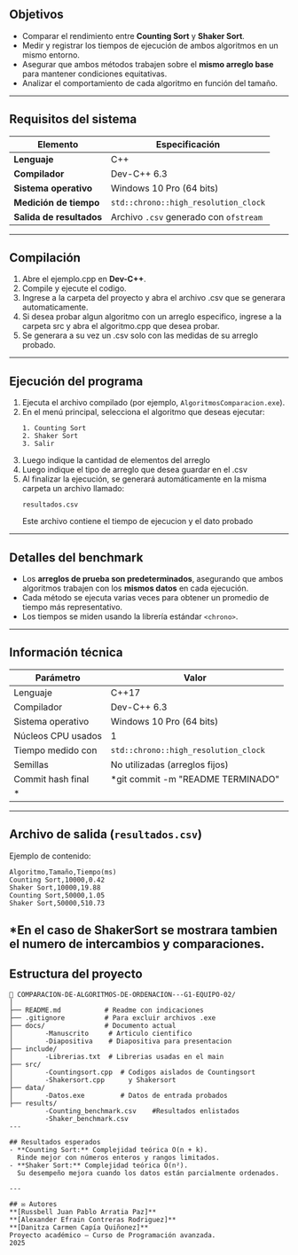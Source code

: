 ## Objetivos
- Comparar el rendimiento entre **Counting Sort** y **Shaker Sort**.  
- Medir y registrar los tiempos de ejecución de ambos algoritmos en un mismo entorno.  
- Asegurar que ambos métodos trabajen sobre el **mismo arreglo base** para mantener condiciones equitativas.  
- Analizar el comportamiento de cada algoritmo en función del tamaño.
---

## Requisitos del sistema
| Elemento | Especificación |
|--------------|-------------|
| **Lenguaje** | C++ |
| **Compilador** | Dev-C++ 6.3 |
| **Sistema operativo** | Windows 10 Pro (64 bits) |
| **Medición de tiempo** | `std::chrono::high_resolution_clock` |
| **Salida de resultados** | Archivo `.csv` generado con `ofstream` |

---

## Compilación

1. Abre el ejemplo.cpp en **Dev-C++**.  
2. Compile y ejecute el codigo.
3. Ingrese a la carpeta del proyecto y abra el archivo .csv que se generara automaticamente.
4. Si desea probar algun algoritmo con un arreglo especifico, ingrese a la carpeta src y abra el algoritmo.cpp que desea probar.
5. Se generara a su vez un .csv solo con las medidas de su arreglo probado.


---

## Ejecución del programa

1. Ejecuta el archivo compilado (por ejemplo, `AlgoritmosComparacion.exe`).  
2. En el menú principal, selecciona el algoritmo que deseas ejecutar:  
   ```
   1. Counting Sort
   2. Shaker Sort
   3. Salir
   ```
3. Luego indique la cantidad de elementos del arreglo
4. Luego indique el tipo de arreglo que desea guardar en el .csv
3. Al finalizar la ejecución, se generará automáticamente en la misma carpeta un archivo llamado:
   ```
   resultados.csv
   ```
   Este archivo contiene el tiempo de ejecucion y el dato probado

---

## Detalles del benchmark

- Los **arreglos de prueba son predeterminados**, asegurando que ambos algoritmos trabajen con los **mismos datos** en cada ejecución.  
- Cada método se ejecuta varias veces para obtener un promedio de tiempo más representativo.  
- Los tiempos se miden usando la librería estándar `<chrono>`.

---

## Información técnica

| Parámetro | Valor |
|------------|-------|
| Lenguaje | C++17 |
| Compilador | Dev-C++ 6.3 |
| Sistema operativo | Windows 10 Pro (64 bits) |
| Núcleos CPU usados | 1 |
| Tiempo medido con | `std::chrono::high_resolution_clock` |
| Semillas | No utilizadas (arreglos fijos) |
| Commit hash final | *git commit -m "README TERMINADO"
* |

---

## Archivo de salida (`resultados.csv`)

Ejemplo de contenido:

```
Algoritmo,Tamaño,Tiempo(ms)
Counting Sort,10000,0.42
Shaker Sort,10000,19.88
Counting Sort,50000,1.05
Shaker Sort,50000,510.73
```
*En el caso de ShakerSort se mostrara tambien el numero de intercambios y comparaciones.
---

## Estructura del proyecto

```
📁 COMPARACION-DE-ALGORITMOS-DE-ORDENACION---G1-EQUIPO-02/
│
├── README.md           # Readme con indicaciones
├── .gitignore          # Para excluir archivos .exe
├── docs/               # Documento actual
│        -Manuscrito     # Articulo cientifico
│        -Diapositiva    # Diapositiva para presentacion
├── include/ 
│        -Librerias.txt  # Librerias usadas en el main
├── src/ 
│        -Countingsort.cpp  # Codigos aislados de Countingsort 
│        -Shakersort.cpp      y Shakersort
├── data/ 
│        -Datos.exe         # Datos de entrada probados
├── results/
         -Counting_benchmark.csv    #Resultados enlistados
         -Shaker_benchmark.csv
---

## Resultados esperados
- **Counting Sort:** Complejidad teórica O(n + k).  
  Rinde mejor con números enteros y rangos limitados.  
- **Shaker Sort:** Complejidad teórica O(n²).  
  Su desempeño mejora cuando los datos están parcialmente ordenados.

---

## ✉️ Autores
**[Russbell Juan Pablo Arratia Paz]**
**[Alexander Efrain Contreras Rodriguez]**  
**[Danitza Carmen Capía Quiñonez]**  
Proyecto académico — Curso de Programación avanzada.  
2025  